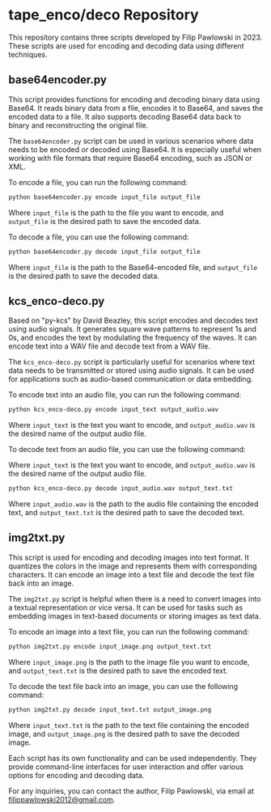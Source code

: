 # tape_enco/deco Repository

This repository contains three scripts developed by Filip Pawlowski in 2023. These scripts are used for encoding and decoding data using different techniques.

## base64encoder.py

This script provides functions for encoding and decoding binary data using Base64. It reads binary data from a file, encodes it to Base64, and saves the encoded data to a file. It also supports decoding Base64 data back to binary and reconstructing the original file.

The `base64encoder.py` script can be used in various scenarios where data needs to be encoded or decoded using Base64. It is especially useful when working with file formats that require Base64 encoding, such as JSON or XML.

To encode a file, you can run the following command:

```bash
python base64encoder.py encode input_file output_file
```

Where `input_file` is the path to the file you want to encode, and `output_file` is the desired path to save the encoded data.

To decode a file, you can use the following command:

```bash
python base64encoder.py decode input_file output_file
```

Where `input_file` is the path to the Base64-encoded file, and `output_file` is the desired path to save the decoded data.

## kcs_enco-deco.py

Based on "py-kcs" by David Beazley, this script encodes and decodes text using audio signals. It generates square wave patterns to represent 1s and 0s, and encodes the text by modulating the frequency of the waves. It can encode text into a WAV file and decode text from a WAV file.

The `kcs_enco-deco.py` script is particularly useful for scenarios where text data needs to be transmitted or stored using audio signals. It can be used for applications such as audio-based communication or data embedding.

To encode text into an audio file, you can run the following command:

```bash
python kcs_enco-deco.py encode input_text output_audio.wav
```

Where `input_text` is the text you want to encode, and `output_audio.wav` is the desired name of the output audio file.

To decode text from an audio file, you can use the following command:

Where `input_text` is the text you want to encode, and `output_audio.wav` is the desired name of the output audio file.

```bash
python kcs_enco-deco.py decode input_audio.wav output_text.txt
```

Where `input_audio.wav` is the path to the audio file containing the encoded text, and `output_text.txt` is the desired path to save the decoded text.

## img2txt.py

This script is used for encoding and decoding images into text format. It quantizes the colors in the image and represents them with corresponding characters. It can encode an image into a text file and decode the text file back into an image.

The `img2txt.py` script is helpful when there is a need to convert images into a textual representation or vice versa. It can be used for tasks such as embedding images in text-based documents or storing images as text data.

To encode an image into a text file, you can run the following command:

```bash
python img2txt.py encode input_image.png output_text.txt
```

Where `input_image.png` is the path to the image file you want to encode, and `output_text.txt` is the desired path to save the encoded text.

To decode the text file back into an image, you can use the following command:

```bash
python img2txt.py decode input_text.txt output_image.png
```

Where `input_text.txt` is the path to the text file containing the encoded image, and `output_image.png` is the desired path to save the decoded image.

Each script has its own functionality and can be used independently. They provide command-line interfaces for user interaction and offer various options for encoding and decoding data.

For any inquiries, you can contact the author, Filip Pawlowski, via email at filippawlowski2012@gmail.com.
